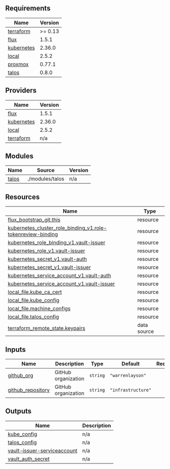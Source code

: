 <!-- BEGIN_TF_DOCS -->
## Requirements

| Name | Version |
|------|---------|
| <a name="requirement_terraform"></a> [terraform](#requirement\_terraform) | >= 0.13 |
| <a name="requirement_flux"></a> [flux](#requirement\_flux) | 1.5.1 |
| <a name="requirement_kubernetes"></a> [kubernetes](#requirement\_kubernetes) | 2.36.0 |
| <a name="requirement_local"></a> [local](#requirement\_local) | 2.5.2 |
| <a name="requirement_proxmox"></a> [proxmox](#requirement\_proxmox) | 0.77.1 |
| <a name="requirement_talos"></a> [talos](#requirement\_talos) | 0.8.0 |

## Providers

| Name | Version |
|------|---------|
| <a name="provider_flux"></a> [flux](#provider\_flux) | 1.5.1 |
| <a name="provider_kubernetes"></a> [kubernetes](#provider\_kubernetes) | 2.36.0 |
| <a name="provider_local"></a> [local](#provider\_local) | 2.5.2 |
| <a name="provider_terraform"></a> [terraform](#provider\_terraform) | n/a |

## Modules

| Name | Source | Version |
|------|--------|---------|
| <a name="module_talos"></a> [talos](#module\_talos) | ./modules/talos | n/a |

## Resources

| Name | Type |
|------|------|
| [flux_bootstrap_git.this](https://registry.terraform.io/providers/fluxcd/flux/1.5.1/docs/resources/bootstrap_git) | resource |
| [kubernetes_cluster_role_binding_v1.role-tokenreview-binding](https://registry.terraform.io/providers/hashicorp/kubernetes/2.36.0/docs/resources/cluster_role_binding_v1) | resource |
| [kubernetes_role_binding_v1.vault-issuer](https://registry.terraform.io/providers/hashicorp/kubernetes/2.36.0/docs/resources/role_binding_v1) | resource |
| [kubernetes_role_v1.vault-issuer](https://registry.terraform.io/providers/hashicorp/kubernetes/2.36.0/docs/resources/role_v1) | resource |
| [kubernetes_secret_v1.vault-auth](https://registry.terraform.io/providers/hashicorp/kubernetes/2.36.0/docs/resources/secret_v1) | resource |
| [kubernetes_secret_v1.vault-issuer](https://registry.terraform.io/providers/hashicorp/kubernetes/2.36.0/docs/resources/secret_v1) | resource |
| [kubernetes_service_account_v1.vault-auth](https://registry.terraform.io/providers/hashicorp/kubernetes/2.36.0/docs/resources/service_account_v1) | resource |
| [kubernetes_service_account_v1.vault-issuer](https://registry.terraform.io/providers/hashicorp/kubernetes/2.36.0/docs/resources/service_account_v1) | resource |
| [local_file.kube_ca_cert](https://registry.terraform.io/providers/hashicorp/local/2.5.2/docs/resources/file) | resource |
| [local_file.kube_config](https://registry.terraform.io/providers/hashicorp/local/2.5.2/docs/resources/file) | resource |
| [local_file.machine_configs](https://registry.terraform.io/providers/hashicorp/local/2.5.2/docs/resources/file) | resource |
| [local_file.talos_config](https://registry.terraform.io/providers/hashicorp/local/2.5.2/docs/resources/file) | resource |
| [terraform_remote_state.keypairs](https://registry.terraform.io/providers/hashicorp/terraform/latest/docs/data-sources/remote_state) | data source |

## Inputs

| Name | Description | Type | Default | Required |
|------|-------------|------|---------|:--------:|
| <a name="input_github_org"></a> [github\_org](#input\_github\_org) | GitHub organization | `string` | `"warrenlayson"` | no |
| <a name="input_github_repository"></a> [github\_repository](#input\_github\_repository) | GitHub organization | `string` | `"infrastructure"` | no |

## Outputs

| Name | Description |
|------|-------------|
| <a name="output_kube_config"></a> [kube\_config](#output\_kube\_config) | n/a |
| <a name="output_talos_config"></a> [talos\_config](#output\_talos\_config) | n/a |
| <a name="output_vault-issuer-serviceaccount"></a> [vault-issuer-serviceaccount](#output\_vault-issuer-serviceaccount) | n/a |
| <a name="output_vault_auth_secret"></a> [vault\_auth\_secret](#output\_vault\_auth\_secret) | n/a |
<!-- END_TF_DOCS -->